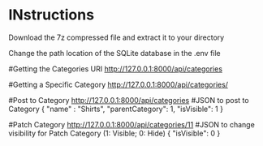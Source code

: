# INstructions

Download the 7z compressed file and extract it to your directory

Change the path location of the SQLite database in the .env file

#Getting the Categories URI
http://127.0.0.1:8000/api/categories

#Getting a Specific Category
http://127.0.0.1:8000/api/categories/<id>
  
#Post to Category
http://127.0.0.1:8000/api/categories
#JSON to post to Category
{
	"name" : "Shirts", 
	"parentCategory": 1, 
	"isVisible": 1
}
  
#Patch Category
http://127.0.0.1:8000/api/categories/11
#JSON to change visibility for Patch Category (1: Visible; 0: Hide)
{
	"isVisible": 0
}
